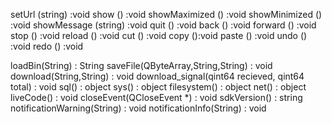 setUrl (string) :void
show () :void
showMaximized () :void
showMinimized () :void
showMessage (string) :void
quit () :void
back () :void
forward () :void
stop () :void
reload () :void
cut () :void
copy ():void
paste () :void
undo () :void
redo () :void

loadBin(String) : String
saveFile(QByteArray,String,String) : void
download(String,String) : void
download_signal(qint64 recieved, qint64 total) : void
sql() : object
sys() : object
filesystem() : object
net() : object
liveCode() : void
closeEvent(QCloseEvent *) : void
sdkVersion() : string
notificationWarning(String) : void
notificationInfo(String) : void
